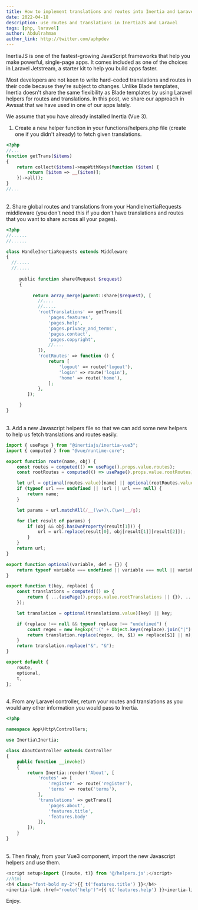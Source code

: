 ```yaml
---
title: How to implement translations and routes into Inertia and Laravel
date: 2022-04-18
description: use routes and translations in InertiaJS and Laravel
tags: [php, laravel]
author: Abdulrahman
author_link: http://twitter.com/aphpdev
---
```


InertiaJS is one of the fastest-growing JavaScript frameworks that help you make powerful, single-page apps. It comes included as one of the choices in Laravel Jetstream, a starter kit to help you build apps faster.

Most developers are not keen to write hard-coded translations and routes in their code because they're subject to changes. Unlike Blade templates, Inertia doesn't share the same flexibility as Blade templates by using Laravel helpers for routes and translations. In this post, we share our approach in Awssat that we have used in one of our apps lately.

We assume that you have already installed Inertia (Vue 3).

1. Create a new helper function in your functions/helpers.php file (create one if you didn't already) to fetch given translations.

```php
<?php
//...
function getTrans($items)
{
    return collect($items)->mapWithKeys(function ($item) {
        return [$item => __($item)];
    })->all();
}
//...
```

<br />
2. Share global routes and translations from your HandleInertiaRequests middleware (you don't need this if you don't have translations and routes that you want to share across all your pages).

```php
<?php
//......
//......

class HandleInertiaRequests extends Middleware
{
  //.....
  //.....
  
     public function share(Request $request)
     {
     
          return array_merge(parent::share($request), [
            //....
            //.....
            'rootTranslations' => getTrans([
                'pages.features',
                'pages.help',
                'pages.privacy_and_terms',
                'pages.contact',
                'pages.copyright',
                //....
            ]),
            'rootRoutes' => function () {
                return [
                    'logout' => route('logout'),
                    'login' => route('login'),
                    'home' => route('home'),
                ];
            },
        ]);

     }
}
```

<br />
3. Add a new Javascript helpers file so that we can add some new helpers to help us fetch translations and routes easily.

```js
import { usePage } from "@inertiajs/inertia-vue3";
import { computed } from "@vue/runtime-core";

export function route(name, obj) {
    const routes = computed(() => usePage().props.value.routes);
    const rootRoutes = computed(() => usePage().props.value.rootRoutes);

    let url = optional(routes.value)[name] || optional(rootRoutes.value)[name];
    if (typeof url === undefined || !url || url === null) {
        return name;
    }

    let params = url.matchAll(/__(\w+)\.(\w+)__/g);

    for (let result of params) {
        if (obj && obj.hasOwnProperty(result[1])) {
            url = url.replace(result[0], obj[result[1]][result[2]]);
        }
    }
    return url;
}

export function optional(variable, def = {}) {
    return typeof variable === undefined || variable === null || variable === undefined ? def : variable;
}

export function t(key, replace) {
    const translations = computed(() => {
        return { ...(usePage().props.value.rootTranslations || {}), ...(usePage().props.value.translations || {}) };
    });

    let translation = optional(translations.value)[key] || key;

    if (replace !== null && typeof replace !== "undefined") {
        const regex = new RegExp(":(" + Object.keys(replace).join("|") + ")", "g");
        return translation.replace(regex, (m, $1) => replace[$1] || m);
    }
    return translation.replace("&", "&");
}

export default {
    route,
    optional,
    t,
};
```

<br />
4. From any Laravel controller, return your routes and translations as you would any other information you would pass to Inertia.

```php
<?php

namespace App\Http\Controllers;

use Inertia\Inertia;

class AboutController extends Controller
{
    public function __invoke()
    {
        return Inertia::render('About', [
            'routes' => [
                'register' => route('register'),
                'terms' => route('terms'),
            ],
            'translations' => getTrans([
                'pages.about',
                'features.title',
                'features.body'
            ]),
        ]);
    }
}  
```

<br />
5. Then finaly, from your Vue3 component, import the new Javascript helpers and use them.

```js
<script setup>import {(route, t)} from '@/helpers.js';</script>
//html
<h4 class="font-bold my-2">{{ t('features.title') }}</h4>
<inertia-link :href="route('help')">{{ t('features.help') }}<inertia-link></inertia-link></inertia-link>
```

Enjoy.
